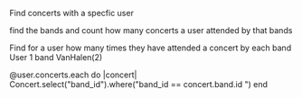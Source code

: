 


Find concerts with a specfic user

find the bands and count how many concerts a user attended by that bands

Find for a user how many times they have attended a concert by each band
User 1
band
  VanHalen(2)



 @user.concerts.each do |concert|
Concert.select("band_id").where("band_id == concert.band.id ")
end
